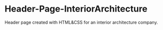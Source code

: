 # Header-Page-InteriorArchitecture
 Header page created with HTML&CSS for an interior architecture company.
